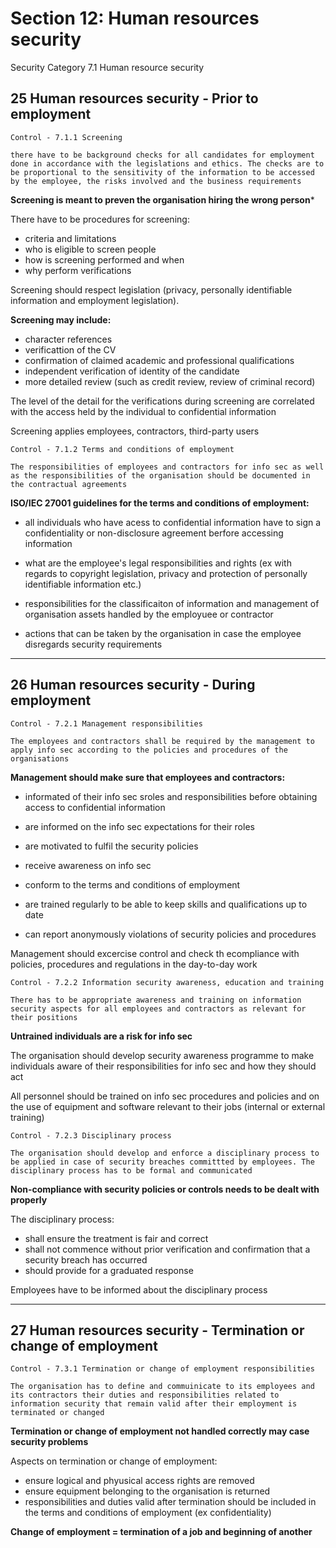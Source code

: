# Section 12: Human resources security

Security Category 7.1 Human resource security


## 25 Human resources security - Prior to employment

```
Control - 7.1.1 Screening

there have to be background checks for all candidates for employment done in accordance with the legislations and ethics. The checks are to be proportional to the sensitivity of the information to be accessed by the employee, the risks involved and the business requirements
```

**Screening is meant to preven the organisation hiring the wrong person***

There have to be procedures for screening:
- criteria and limitations
- who is eligible to screen people
- how is screening performed and when
- why perform verifications


Screening should respect legislation (privacy, personally identifiable information and employment legislation).

**Screening may include:**
- character references
- verificattion of the CV
- confirmation of claimed academic and professional qualifications
- independent verification of identity of the candidate
- more detailed review (such as credit review, review of criminal record)

The level of the detail for the verifications during screening are correlated with the access held by the individual to confidential information

Screening applies employees, contractors, third-party users


```
Control - 7.1.2 Terms and conditions of employment

The responsibilities of employees and contractors for info sec as well as the responsibilities of the organisation should be documented in the contractual agreements
```

**ISO/IEC 27001 guidelines for the terms and conditions of employment:**

- all individuals who have acess to confidential information have to sign a confidentiality or non-disclosure agreement berfore accessing information

- what are the employee's legal responsibilities and rights (ex with regards to copyright legislation, privacy and protection of personally identifiable information etc.)

- responsibilities for the classificaiton of information and management of organisation assets handled by the employuee or contractor

- actions that can be taken by the organisation in case the employee disregards security requirements



---

## 26 Human resources security - During employment


```
Control - 7.2.1 Management responsibilities

The employees and contractors shall be required by the management to apply info sec according to the policies and procedures of the organisations
```

**Management should make sure that employees and contractors:**

- informated of their info sec sroles and responsibilities before obtaining access to confidential information

- are informed on the info sec expectations for their roles

- are motivated to fulfil the security policies

- receive awareness on info sec

- conform to the terms and conditions of employment

- are trained regularly to be able to keep skills and qualifications up to date

- can report anonymously violations of security policies and procedures

Management should excercise control and check th ecompliance with policies, procedures and regulations in the day-to-day work


```
Control - 7.2.2 Information security awareness, education and training

There has to be appropriate awareness and training on information security aspects for all employees and contractors as relevant for their positions
```

**Untrained individuals are a risk for info sec**

The organisation should develop security awareness programme to make individuals aware of their responsibilities for info sec and how they should act

All personnel should be trained on info sec procedures and policies and on the use of equipment and software relevant to their jobs (internal or external training)


```
Control - 7.2.3 Disciplinary process

The organisation should develop and enforce a disciplinary process to be applied in case of security breaches committted by employees. The disciplinary process has to be formal and communicated
```

**Non-compliance with security policies or controls needs to be dealt with properly**

The disciplinary process:
- shall ensure the treatment is fair and correct
- shall not commence without prior verification and confirmation that a security breach has occurred
- should provide for a graduated response

Employees have to be informed about the disciplinary process




---

## 27 Human resources security - Termination or change of employment


```
Control - 7.3.1 Termination or change of employment responsibilities

The organisation has to define and commuinicate to its employees and its contractors their duties and responsibilities related to information security that remain valid after their employment is terminated or changed
```

**Termination or change of employment not handled correctly may case security problems**

Aspects on termination or change of employment:
- ensure logical and phyusical access rights are removed
- ensure equipment belonging to the organisation is returned
- responsibilities and duties valid after termination should be included in the terms and conditions of employment (ex confidentiality)

**Change of employment = termination of a job and beginning of another**

